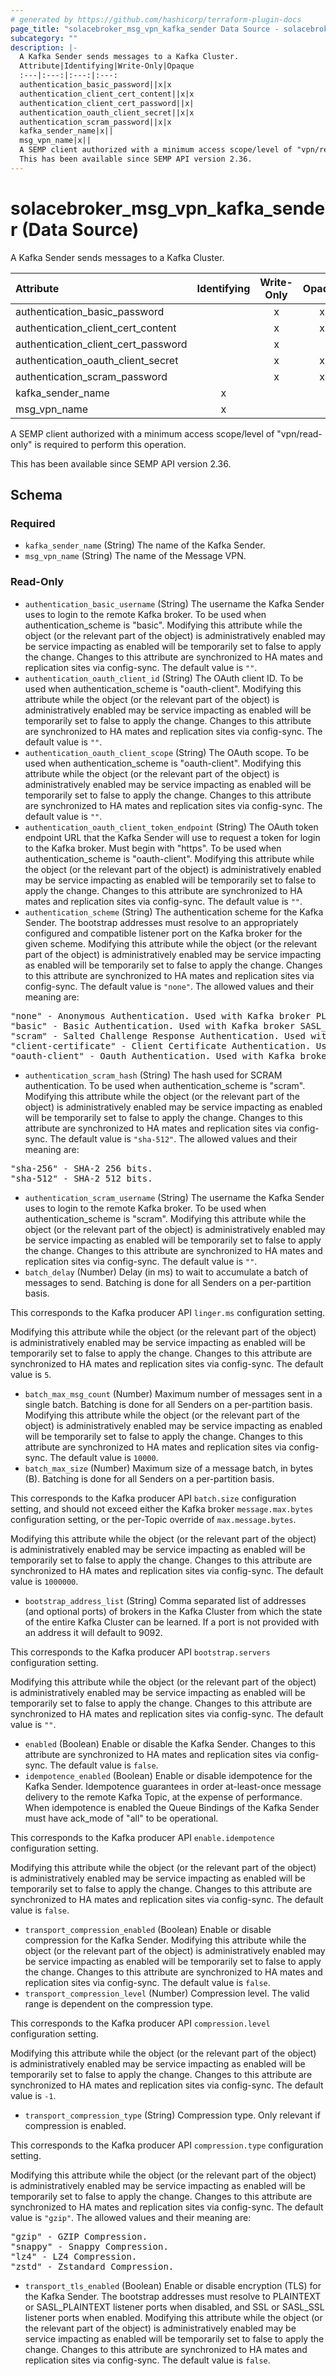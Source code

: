 ```yaml
---
# generated by https://github.com/hashicorp/terraform-plugin-docs
page_title: "solacebroker_msg_vpn_kafka_sender Data Source - solacebroker"
subcategory: ""
description: |-
  A Kafka Sender sends messages to a Kafka Cluster.
  Attribute|Identifying|Write-Only|Opaque
  :---|:---:|:---:|:---:
  authentication_basic_password||x|x
  authentication_client_cert_content||x|x
  authentication_client_cert_password||x|
  authentication_oauth_client_secret||x|x
  authentication_scram_password||x|x
  kafka_sender_name|x||
  msg_vpn_name|x||
  A SEMP client authorized with a minimum access scope/level of "vpn/read-only" is required to perform this operation.
  This has been available since SEMP API version 2.36.
---
```


# solacebroker_msg_vpn_kafka_sender (Data Source)

A Kafka Sender sends messages to a Kafka Cluster.


Attribute|Identifying|Write-Only|Opaque
:---|:---:|:---:|:---:
authentication_basic_password||x|x
authentication_client_cert_content||x|x
authentication_client_cert_password||x|
authentication_oauth_client_secret||x|x
authentication_scram_password||x|x
kafka_sender_name|x||
msg_vpn_name|x||



A SEMP client authorized with a minimum access scope/level of "vpn/read-only" is required to perform this operation.

This has been available since SEMP API version 2.36.



<!-- schema generated by tfplugindocs -->
## Schema

### Required

- `kafka_sender_name` (String) The name of the Kafka Sender.
- `msg_vpn_name` (String) The name of the Message VPN.

### Read-Only

- `authentication_basic_username` (String) The username the Kafka Sender uses to login to the remote Kafka broker. To be used when authentication_scheme is "basic". Modifying this attribute while the object (or the relevant part of the object) is administratively enabled may be service impacting as enabled will be temporarily set to false to apply the change. Changes to this attribute are synchronized to HA mates and replication sites via config-sync. The default value is `""`.
- `authentication_oauth_client_id` (String) The OAuth client ID. To be used when authentication_scheme is "oauth-client". Modifying this attribute while the object (or the relevant part of the object) is administratively enabled may be service impacting as enabled will be temporarily set to false to apply the change. Changes to this attribute are synchronized to HA mates and replication sites via config-sync. The default value is `""`.
- `authentication_oauth_client_scope` (String) The OAuth scope. To be used when authentication_scheme is "oauth-client". Modifying this attribute while the object (or the relevant part of the object) is administratively enabled may be service impacting as enabled will be temporarily set to false to apply the change. Changes to this attribute are synchronized to HA mates and replication sites via config-sync. The default value is `""`.
- `authentication_oauth_client_token_endpoint` (String) The OAuth token endpoint URL that the Kafka Sender will use to request a token for login to the Kafka broker. Must begin with "https". To be used when authentication_scheme is "oauth-client". Modifying this attribute while the object (or the relevant part of the object) is administratively enabled may be service impacting as enabled will be temporarily set to false to apply the change. Changes to this attribute are synchronized to HA mates and replication sites via config-sync. The default value is `""`.
- `authentication_scheme` (String) The authentication scheme for the Kafka Sender. The bootstrap addresses must resolve to an appropriately configured and compatible listener port on the Kafka broker for the given scheme. Modifying this attribute while the object (or the relevant part of the object) is administratively enabled may be service impacting as enabled will be temporarily set to false to apply the change. Changes to this attribute are synchronized to HA mates and replication sites via config-sync. The default value is `"none"`. The allowed values and their meaning are:

<pre>
"none" - Anonymous Authentication. Used with Kafka broker PLAINTEXT listener ports.
"basic" - Basic Authentication. Used with Kafka broker SASL_PLAINTEXT and SASL_SSL listener ports.
"scram" - Salted Challenge Response Authentication. Used with Kafka broker SASL_PLAINTEXT and SASL_SSL listener ports.
"client-certificate" - Client Certificate Authentication. Used with Kafka broker SSL listener ports.
"oauth-client" - Oauth Authentication. Used with Kafka broker SASL_SSL listener ports.
</pre>
- `authentication_scram_hash` (String) The hash used for SCRAM authentication. To be used when authentication_scheme is "scram". Modifying this attribute while the object (or the relevant part of the object) is administratively enabled may be service impacting as enabled will be temporarily set to false to apply the change. Changes to this attribute are synchronized to HA mates and replication sites via config-sync. The default value is `"sha-512"`. The allowed values and their meaning are:

<pre>
"sha-256" - SHA-2 256 bits.
"sha-512" - SHA-2 512 bits.
</pre>
- `authentication_scram_username` (String) The username the Kafka Sender uses to login to the remote Kafka broker. To be used when authentication_scheme is "scram". Modifying this attribute while the object (or the relevant part of the object) is administratively enabled may be service impacting as enabled will be temporarily set to false to apply the change. Changes to this attribute are synchronized to HA mates and replication sites via config-sync. The default value is `""`.
- `batch_delay` (Number) Delay (in ms) to wait to accumulate a batch of messages to send. Batching is done for all Senders on a per-partition basis.

This corresponds to the Kafka producer API `linger.ms` configuration setting.

Modifying this attribute while the object (or the relevant part of the object) is administratively enabled may be service impacting as enabled will be temporarily set to false to apply the change. Changes to this attribute are synchronized to HA mates and replication sites via config-sync. The default value is `5`.
- `batch_max_msg_count` (Number) Maximum number of messages sent in a single batch. Batching is done for all Senders on a per-partition basis. Modifying this attribute while the object (or the relevant part of the object) is administratively enabled may be service impacting as enabled will be temporarily set to false to apply the change. Changes to this attribute are synchronized to HA mates and replication sites via config-sync. The default value is `10000`.
- `batch_max_size` (Number) Maximum size of a message batch, in bytes (B). Batching is done for all Senders on a per-partition basis.

This corresponds to the Kafka producer API `batch.size` configuration setting, and should not exceed either the Kafka broker `message.max.bytes` configuration setting, or the per-Topic override of `max.message.bytes`.

Modifying this attribute while the object (or the relevant part of the object) is administratively enabled may be service impacting as enabled will be temporarily set to false to apply the change. Changes to this attribute are synchronized to HA mates and replication sites via config-sync. The default value is `1000000`.
- `bootstrap_address_list` (String) Comma separated list of addresses (and optional ports) of brokers in the Kafka Cluster from which the state of the entire Kafka Cluster can be learned. If a port is not provided with an address it will default to 9092.

This corresponds to the Kafka producer API `bootstrap.servers` configuration setting.

Modifying this attribute while the object (or the relevant part of the object) is administratively enabled may be service impacting as enabled will be temporarily set to false to apply the change. Changes to this attribute are synchronized to HA mates and replication sites via config-sync. The default value is `""`.
- `enabled` (Boolean) Enable or disable the Kafka Sender. Changes to this attribute are synchronized to HA mates and replication sites via config-sync. The default value is `false`.
- `idempotence_enabled` (Boolean) Enable or disable idempotence for the Kafka Sender. Idempotence guarantees in order at-least-once message delivery to the remote Kafka Topic, at the expense of performance. When idempotence is enabled the Queue Bindings of the Kafka Sender must have ack_mode of "all" to be operational.

This corresponds to the Kafka producer API `enable.idempotence` configuration setting.

Modifying this attribute while the object (or the relevant part of the object) is administratively enabled may be service impacting as enabled will be temporarily set to false to apply the change. Changes to this attribute are synchronized to HA mates and replication sites via config-sync. The default value is `false`.
- `transport_compression_enabled` (Boolean) Enable or disable compression for the Kafka Sender. Modifying this attribute while the object (or the relevant part of the object) is administratively enabled may be service impacting as enabled will be temporarily set to false to apply the change. Changes to this attribute are synchronized to HA mates and replication sites via config-sync. The default value is `false`.
- `transport_compression_level` (Number) Compression level. The valid range is dependent on the compression type.

This corresponds to the Kafka producer API `compression.level` configuration setting.

Modifying this attribute while the object (or the relevant part of the object) is administratively enabled may be service impacting as enabled will be temporarily set to false to apply the change. Changes to this attribute are synchronized to HA mates and replication sites via config-sync. The default value is `-1`.
- `transport_compression_type` (String) Compression type. Only relevant if compression is enabled.

This corresponds to the Kafka producer API `compression.type` configuration setting.

Modifying this attribute while the object (or the relevant part of the object) is administratively enabled may be service impacting as enabled will be temporarily set to false to apply the change. Changes to this attribute are synchronized to HA mates and replication sites via config-sync. The default value is `"gzip"`. The allowed values and their meaning are:

<pre>
"gzip" - GZIP Compression.
"snappy" - Snappy Compression.
"lz4" - LZ4 Compression.
"zstd" - Zstandard Compression.
</pre>
- `transport_tls_enabled` (Boolean) Enable or disable encryption (TLS) for the Kafka Sender. The bootstrap addresses must resolve to PLAINTEXT or SASL_PLAINTEXT listener ports when disabled, and SSL or SASL_SSL listener ports when enabled. Modifying this attribute while the object (or the relevant part of the object) is administratively enabled may be service impacting as enabled will be temporarily set to false to apply the change. Changes to this attribute are synchronized to HA mates and replication sites via config-sync. The default value is `false`.
